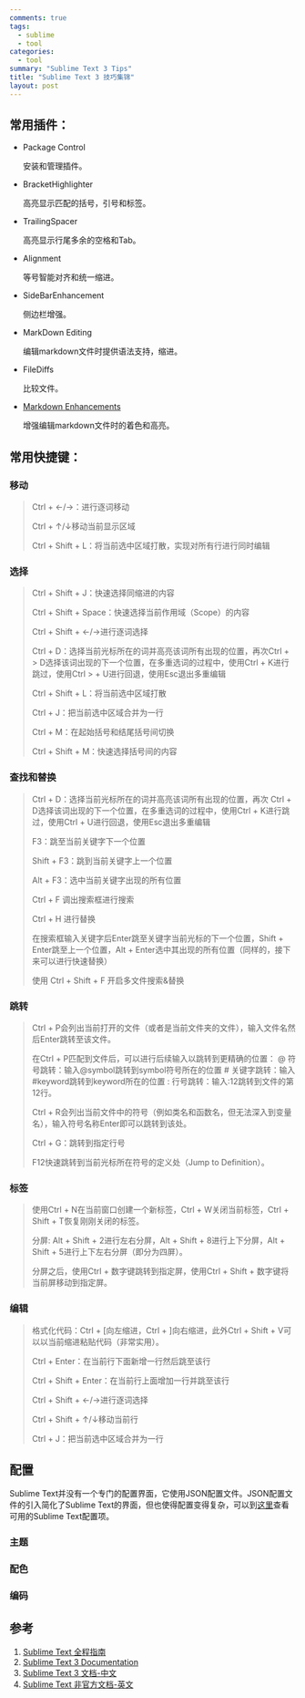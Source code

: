 ```yaml
---
comments: true
tags:
  - sublime
  - tool
categories:
  - tool
summary: "Sublime Text 3 Tips"
title: "Sublime Text 3 技巧集锦"
layout: post
---
```


## 常用插件：

- Package Control

    安装和管理插件。

- BracketHighlighter

    高亮显示匹配的括号，引号和标签。

- TrailingSpacer

    高亮显示行尾多余的空格和Tab。

- Alignment

    等号智能对齐和统一缩进。

- SideBarEnhancement

    侧边栏增强。

- MarkDown Editing

    编辑markdown文件时提供语法支持，缩进。

- FileDiffs

    比较文件。

- [Markdown Enhancements](https://github.com/jonschlinkert/sublime-markdown-extended)

    增强编辑markdown文件时的着色和高亮。



## 常用快捷键：

### 移动

> Ctrl + ←/→：进行逐词移动
>
> Ctrl + ↑/↓移动当前显示区域
>
> Ctrl + Shift + L：将当前选中区域打散，实现对所有行进行同时编辑


### 选择

> Ctrl + Shift + J：快速选择同缩进的内容
>
> Ctrl + Shift + Space：快速选择当前作用域（Scope）的内容
>
> Ctrl + Shift + ←/→进行逐词选择
>
> Ctrl + D：选择当前光标所在的词并高亮该词所有出现的位置，再次Ctrl + > D选择该词出现的下一个位置，在多重选词的过程中，使用Ctrl + K进行跳过，使用Ctrl > + U进行回退，使用Esc退出多重编辑
>
> Ctrl + Shift + L：将当前选中区域打散
>
> Ctrl + J：把当前选中区域合并为一行
>
> Ctrl + M：在起始括号和结尾括号间切换
>
> Ctrl + Shift + M：快速选择括号间的内容

### 查找和替换

> Ctrl + D：选择当前光标所在的词并高亮该词所有出现的位置，再次 Ctrl + D选择该词出现的下一个位置，在多重选词的过程中，使用Ctrl + K进行跳过，使用Ctrl + U进行回退，使用Esc退出多重编辑
>
> F3：跳至当前关键字下一个位置
>
> Shift + F3：跳到当前关键字上一个位置
>
> Alt + F3：选中当前关键字出现的所有位置
>
> Ctrl + F 调出搜索框进行搜索
>
> Ctrl + H 进行替换
>
> 在搜索框输入关键字后Enter跳至关键字当前光标的下一个位置，Shift + Enter跳至上一个位置，Alt + Enter选中其出现的所有位置（同样的，接下来可以进行快速替换）
>
> 使用 Ctrl + Shift + F 开启多文件搜索&替换

<!-- more -->

### 跳转

> Ctrl + P会列出当前打开的文件（或者是当前文件夹的文件），输入文件名然后Enter跳转至该文件。
>
> 在Ctrl + P匹配到文件后，可以进行后续输入以跳转到更精确的位置：
> @ 符号跳转：输入@symbol跳转到symbol符号所在的位置
> \# 关键字跳转：输入#keyword跳转到keyword所在的位置
> : 行号跳转：输入:12跳转到文件的第12行。
>
> Ctrl + R会列出当前文件中的符号（例如类名和函数名，但无法深入到变量名），输入符号名称Enter即可以跳转到该处。
>
> Ctrl + G：跳转到指定行号
>
> F12快速跳转到当前光标所在符号的定义处（Jump to Definition）。

### 标签

> 使用Ctrl + N在当前窗口创建一个新标签，Ctrl + W关闭当前标签，Ctrl + Shift + T恢复刚刚关闭的标签。
>
> 分屏: Alt + Shift + 2进行左右分屏，Alt + Shift + 8进行上下分屏，Alt + Shift + 5进行上下左右分屏（即分为四屏）。
>
> 分屏之后，使用Ctrl + 数字键跳转到指定屏，使用Ctrl + Shift + 数字键将当前屏移动到指定屏。
>

### 编辑

> 格式化代码：Ctrl + [向左缩进，Ctrl + ]向右缩进，此外Ctrl + Shift + V可以以当前缩进粘贴代码（非常实用）。
>
> Ctrl + Enter：在当前行下面新增一行然后跳至该行
>
> Ctrl + Shift + Enter：在当前行上面增加一行并跳至该行
>
> Ctrl + Shift + ←/→进行逐词选择
>
> Ctrl + Shift + ↑/↓移动当前行
>
> Ctrl + J：把当前选中区域合并为一行

## 配置

Sublime Text并没有一个专门的配置界面，它使用JSON配置文件。JSON配置文件的引入简化了Sublime Text的界面，但也使得配置变得复杂，可以到[这里](http://sublime-text-unofficial-documentation.readthedocs.org/en/latest/reference/settings.html)查看可用的Sublime Text配置项。

### 主题

### 配色

### 编码


## 参考
1. [Sublime Text 全程指南](http://zh.lucida.me/blog/sublime-text-complete-guide/)
2. [Sublime Text 3 Documentation](http://www.sublimetext.com/docs/3/)
3. [Sublime Text 3 文档-中文](http://feliving.github.io/Sublime-Text-3-Documentation/)
4. [Sublime Text 非官方文档-英文](http://docs.sublimetext.info/en/latest/index.html)